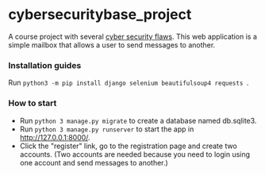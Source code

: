 # cybersecuritybase_project

A course project with several [cyber security flaws](https://owasp.org/www-project-top-ten/). This web application is a simple mailbox that allows a user to send messages to another. 

### Installation guides
Run `python3 -m pip install django selenium beautifulsoup4 requests `.

### How to start
- Run `python 3 manage.py migrate` to create a database named db.sqlite3.
- Run `python 3 manage.py runserver` to start the app in http://127.0.0.1:8000/.
- Click the "register" link, go to the registration page and create two accounts. (Two accounts are needed because you need to login using one account and send messages to another.)
